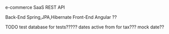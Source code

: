 e-commerce SaaS REST API

Back-End Spring,JPA,Hibernate
Front-End Angular ??


TODO
test database for tests?????
dates active from for tax??? mock date??